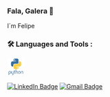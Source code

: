 ### Fala, Galera 👋

<!--
**felipe-de-castro/felipe-de-castro** is a ✨ _special_ ✨ repository because its `README.md` (this file) appears on your GitHub profile.

Here are some ideas to get you started:

- 🔭 I’m currently working on ...
- 🌱 I’m currently learning ...
- 👯 I’m looking to collaborate on ...
- 🤔 I’m looking for help with ...
- 💬 Ask me about ...
- 📫 How to reach me: ...
- 😄 Pronouns: ...
- ⚡ Fun fact: ...
-->
I´m Felipe 

### :hammer_and_wrench: Languages and Tools :
<div>
  <img src="https://github.com/devicons/devicon/blob/master/icons/python/python-original-wordmark.svg" title="Python" alt="Python" width="40" height="40"/>&nbsp;
</div>

 [![LinkedIn Badge](https://img.shields.io/badge/LinkedIn-blue?style=for-the-badge&logo=linkedin&logoColor=white)](https://www.linkedin.com/in/lfelipedecastro/)
 [![Gmail Badge](https://img.shields.io/badge/Gmail-D14836?style=for-the-badge&logo=gmail&logoColor=white)](mailto:felipe.de.castro.88@gmail.com)
